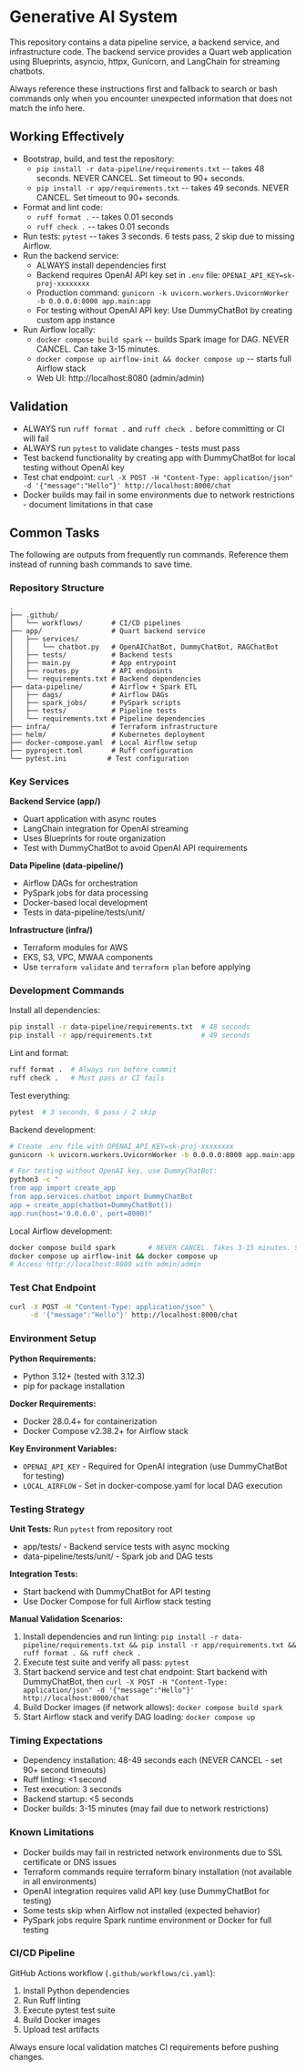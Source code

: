 # Generative AI System

This repository contains a data pipeline service, a backend service, and infrastructure code. The backend service provides a Quart web application using Blueprints, asyncio, httpx, Gunicorn, and LangChain for streaming chatbots.

Always reference these instructions first and fallback to search or bash commands only when you encounter unexpected information that does not match the info here.

## Working Effectively

- Bootstrap, build, and test the repository:
  - `pip install -r data-pipeline/requirements.txt` -- takes 48 seconds. NEVER CANCEL. Set timeout to 90+ seconds.
  - `pip install -r app/requirements.txt` -- takes 49 seconds. NEVER CANCEL. Set timeout to 90+ seconds.
- Format and lint code:
  - `ruff format .` -- takes 0.01 seconds
  - `ruff check .` -- takes 0.01 seconds  
- Run tests: `pytest` -- takes 3 seconds. 6 tests pass, 2 skip due to missing Airflow.
- Run the backend service:
  - ALWAYS install dependencies first
  - Backend requires OpenAI API key set in `.env` file: `OPENAI_API_KEY=sk-proj-xxxxxxxx`
  - Production command: `gunicorn -k uvicorn.workers.UvicornWorker -b 0.0.0.0:8000 app.main:app`
  - For testing without OpenAI API key: Use DummyChatBot by creating custom app instance
- Run Airflow locally:
  - `docker compose build spark` -- builds Spark image for DAG. NEVER CANCEL. Can take 3-15 minutes.
  - `docker compose up airflow-init && docker compose up` -- starts full Airflow stack
  - Web UI: http://localhost:8080 (admin/admin)

## Validation

- ALWAYS run `ruff format .` and `ruff check .` before committing or CI will fail
- ALWAYS run `pytest` to validate changes - tests must pass
- Test backend functionality by creating app with DummyChatBot for local testing without OpenAI key
- Test chat endpoint: `curl -X POST -H "Content-Type: application/json" -d '{"message":"Hello"}' http://localhost:8000/chat`
- Docker builds may fail in some environments due to network restrictions - document limitations in that case

## Common Tasks

The following are outputs from frequently run commands. Reference them instead of running bash commands to save time.

### Repository Structure
```
.
├── .github/
│   └── workflows/       # CI/CD pipelines
├── app/                 # Quart backend service
│   ├── services/
│   │   └── chatbot.py   # OpenAIChatBot, DummyChatBot, RAGChatBot
│   ├── tests/           # Backend tests
│   ├── main.py          # App entrypoint
│   ├── routes.py        # API endpoints
│   └── requirements.txt # Backend dependencies
├── data-pipeline/       # Airflow + Spark ETL
│   ├── dags/            # Airflow DAGs
│   ├── spark_jobs/      # PySpark scripts
│   ├── tests/           # Pipeline tests
│   └── requirements.txt # Pipeline dependencies
├── infra/               # Terraform infrastructure
├── helm/                # Kubernetes deployment
├── docker-compose.yaml  # Local Airflow setup
├── pyproject.toml       # Ruff configuration
└── pytest.ini          # Test configuration
```

### Key Services

**Backend Service (app/)**
- Quart application with async routes
- LangChain integration for OpenAI streaming
- Uses Blueprints for route organization
- Test with DummyChatBot to avoid OpenAI API requirements

**Data Pipeline (data-pipeline/)**
- Airflow DAGs for orchestration
- PySpark jobs for data processing
- Docker-based local development
- Tests in data-pipeline/tests/unit/

**Infrastructure (infra/)**
- Terraform modules for AWS
- EKS, S3, VPC, MWAA components
- Use `terraform validate` and `terraform plan` before applying

### Development Commands

Install all dependencies:
```bash
pip install -r data-pipeline/requirements.txt  # 48 seconds
pip install -r app/requirements.txt            # 49 seconds
```

Lint and format:
```bash
ruff format .  # Always run before commit
ruff check .   # Must pass or CI fails
```

Test everything:
```bash
pytest  # 3 seconds, 6 pass / 2 skip
```

Backend development:
```bash
# Create .env file with OPENAI_API_KEY=sk-proj-xxxxxxxx
gunicorn -k uvicorn.workers.UvicornWorker -b 0.0.0.0:8000 app.main:app

# For testing without OpenAI key, use DummyChatBot:
python3 -c "
from app import create_app
from app.services.chatbot import DummyChatBot
app = create_app(chatbot=DummyChatBot())
app.run(host='0.0.0.0', port=8000)"
```

Local Airflow development:
```bash
docker compose build spark        # NEVER CANCEL. Takes 3-15 minutes. Set timeout to 20+ minutes.
docker compose up airflow-init && docker compose up
# Access http://localhost:8080 with admin/admin
```

### Test Chat Endpoint
```bash
curl -X POST -H "Content-Type: application/json" \
     -d '{"message":"Hello"}' http://localhost:8000/chat
```

### Environment Setup

**Python Requirements:**
- Python 3.12+ (tested with 3.12.3)
- pip for package installation

**Docker Requirements:**
- Docker 28.0.4+ for containerization
- Docker Compose v2.38.2+ for Airflow stack

**Key Environment Variables:**
- `OPENAI_API_KEY` - Required for OpenAI integration (use DummyChatBot for testing)
- `LOCAL_AIRFLOW` - Set in docker-compose.yaml for local DAG execution

### Testing Strategy

**Unit Tests:** Run `pytest` from repository root
- app/tests/ - Backend service tests with async mocking
- data-pipeline/tests/unit/ - Spark job and DAG tests

**Integration Tests:** 
- Start backend with DummyChatBot for API testing
- Use Docker Compose for full Airflow stack testing

**Manual Validation Scenarios:**
1. Install dependencies and run linting: `pip install -r data-pipeline/requirements.txt && pip install -r app/requirements.txt && ruff format . && ruff check .`
2. Execute test suite and verify all pass: `pytest`
3. Start backend service and test chat endpoint: Start backend with DummyChatBot, then `curl -X POST -H "Content-Type: application/json" -d '{"message":"Hello"}' http://localhost:8000/chat`
4. Build Docker images (if network allows): `docker compose build spark`
5. Start Airflow stack and verify DAG loading: `docker compose up`

### Timing Expectations

- Dependency installation: 48-49 seconds each (NEVER CANCEL - set 90+ second timeouts)
- Ruff linting: <1 second
- Test execution: 3 seconds
- Backend startup: <5 seconds
- Docker builds: 3-15 minutes (may fail due to network restrictions)

### Known Limitations

- Docker builds may fail in restricted network environments due to SSL certificate or DNS issues
- Terraform commands require terraform binary installation (not available in all environments)
- OpenAI integration requires valid API key (use DummyChatBot for testing)
- Some tests skip when Airflow not installed (expected behavior)
- PySpark jobs require Spark runtime environment or Docker for full testing

### CI/CD Pipeline

GitHub Actions workflow (`.github/workflows/ci.yaml`):
1. Install Python dependencies
2. Run Ruff linting 
3. Execute pytest test suite
4. Build Docker images
5. Upload test artifacts

Always ensure local validation matches CI requirements before pushing changes.